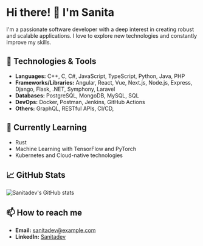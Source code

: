# Hi there! 👋 I'm Sanita

I'm a passionate software developer with a deep interest in creating robust and scalable applications. I love to explore new technologies and constantly improve my skills.

## 🔧 Technologies & Tools
- **Languages:** C++, C, C#, JavaScript, TypeScript, Python, Java, PHP
- **Frameworks/Libraries:** Angular, React, Vue, Next.js, Node.js, Express, Django, Flask, .NET, Symphony, Laravel
- **Databases:** PostgreSQL, MongoDB, MySQL, SQL
- **DevOps:** Docker, Postman, Jenkins, GitHub Actions
- **Others:** GraphQL, RESTful APIs, CI/CD, 

## 🌱 Currently Learning
- Rust
- Machine Learning with TensorFlow and PyTorch
- Kubernetes and Cloud-native technologies

 ## 📈 GitHub Stats
![Sanitadev's GitHub stats](https://github-readme-stats.vercel.app/api?username=sanitadev&show_icons=true&theme=radical)

## 📫 How to reach me
- **Email:** [sanitadev@example.com](mailto:colpasanita@gmail.com)
- **LinkedIn:** [Sanitadev](https://www.linkedin.com/in/sanitacolpa/)
